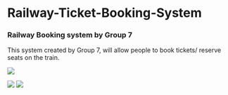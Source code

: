 # Railway-Ticket-Booking-System

### Railway Booking system by Group 7

This system created by Group 7, will allow people to book tickets/ reserve seats on the train.

<img src="downloads/railway.jpg" >

![](downloads/railway.jpg)
![](downloads/ticketbooking.jpg)

